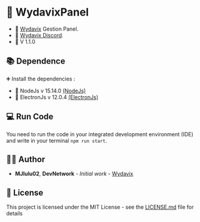 ## <h1>📍 WydavixPanel</h1>

- 🔧 [Wydavix](https://www.wydavix.fr) Gestion Panel.
- 🎉 [Wydavix Discord](https://discord.wydavix.fr).
- 🔖 V 1.1.0

## 📚 Dependence

➕ Install the dependencies :

- 💎 NodeJs v 15.14.0 [(NodeJs)](https://nodejs.org/en/)
- 💎 ElectronJs v 12.0.4 [(ElectronJs)](https://www.electronjs.org/)

## 💻 Run Code

You need to run the code in your integrated development environment (IDE) and write in your terminal `npm run start`.

## 🙎‍♂️ Author

- **MJlulu02**, **DevNetwork** - _Initial work_ - [Wydavix](https://github.com/Wydavix)

## 📜 License

This project is licensed under the MIT License - see the [LICENSE.md](LICENSE.md) file for details

